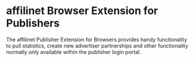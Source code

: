 # affilinet Browser Extension for Publishers
The affilinet Publisher Extension for Browsers provides handy functionality to pull statistics, create new advertiser partnerships and other functionality normally only available within the publisher login portal.
